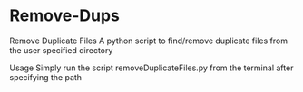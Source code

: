 # Remove-Dups

Remove Duplicate Files
A python script to find/remove duplicate files from the user specified directory

Usage
Simply run the script removeDuplicateFiles.py from the terminal after specifying the path

